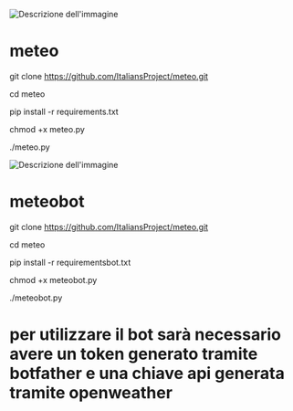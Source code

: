 ![Descrizione dell'immagine](https://i.postimg.cc/YS0kqhh6/IMG-20240417-161303-455.jpg)

# meteo

git clone https://github.com/ItaliansProject/meteo.git

cd meteo

pip install -r requirements.txt

chmod +x meteo.py

./meteo.py

![Descrizione dell'immagine](https://i.postimg.cc/L5XjxkXq/IMG-20240417-185052-826.jpg)

# meteobot

git clone https://github.com/ItaliansProject/meteo.git

cd meteo

pip install -r requirementsbot.txt

chmod +x meteobot.py

./meteobot.py

# per utilizzare il bot sarà necessario avere un token generato tramite botfather e una chiave api generata tramite openweather